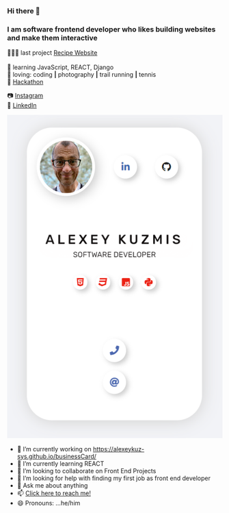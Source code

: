 ### Hi there 👋
### I am software frontend developer who likes building websites and make them interactive

👨🏼‍💻 last project [Recipe Website](hhttps://github.com/alexeykuz-sys/myRecipe-MS3)  
<br>
🧠 learning  JavaScript, REACT, Django 
<br>
💜 loving:  coding **|** photography **|** trail running **|** tennis
<br>
:1st_place_medal: [Hackathon](https://github.com/alexeykuz-sys/hackathon-doubleShamrocks)



📷 [Instagram](https://www.instagram.com/icmodels.uk/)
<br>
👔 [LinkedIn](https://www.linkedin.com/in/alexey-kuzmis-5464762/)
<br>

![](https://github.com/alexeykuz-sys/Alexey-Kuzmis/blob/main/business%20card.PNG)



- 🔭 I’m currently working on https://alexeykuz-sys.github.io/businessCard/
- 🌱 I’m currently learning REACT
- 👯 I’m looking to collaborate on Front End Projects
- 🤔 I’m looking for help with finding my first job as front end developer
- 💬 Ask me about anything
- 📫 [Click here to reach me!]( https://alexeykuz-sys.github.io/businessCard/)
- 😄 Pronouns: ...he/him

